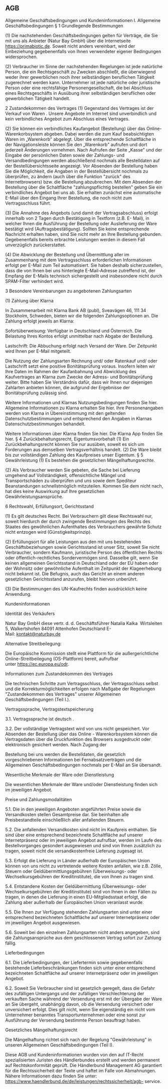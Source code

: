 ## AGB

Allgemeine Geschäftsbedingungen und Kundeninformationen I. Allgemeine Geschäftsbedingungen
§ 1 Grundlegende Bestimmungen

(1) Die nachstehenden Geschäftsbedingungen gelten für Verträge, die Sie mit uns als Anbieter (Natur Bay GmbH) über die Internetseite https://primabiotic.de. Soweit nicht anders vereinbart, wird der Einbeziehung gegebenenfalls von Ihnen verwendeter eigener Bedingungen widersprochen.

(2) Verbraucher im Sinne der nachstehenden Regelungen ist jede natürliche Person, die ein Rechtsgeschäft zu Zwecken abschließt, die überwiegend weder ihrer gewerblichen noch ihrer selbständigen beruflichen Tätigkeit zugerechnet werden kann. Unternehmer ist jede natürliche oder juristische Person oder eine rechtsfähige Personengesellschaft, die bei Abschluss eines Rechtsgeschäfts in Ausübung ihrer selbständigen beruflichen oder gewerblichen Tätigkeit handelt.

2 Zustandekommen des Vertrages
(1) Gegenstand des Vertrages ist der Verkauf von Waren .
Unsere Angebote im Internet sind unverbindlich und kein verbindliches Angebot zum Abschluss eines Vertrages.

(2) Sie können ein verbindliches Kaufangebot (Bestellung) über das Online-Warenkorbsystem abgeben.
Dabei werden die zum Kauf beabsichtigten Waren im „Warenkorb" abgelegt. Über die entsprechende Schaltfläche in der Navigationsleiste können Sie den „Warenkorb" aufrufen und dort jederzeit Änderungen vornehmen. Nach Aufrufen der Seite „Kasse" und der Eingabe der persönlichen Daten sowie der Zahlungs- und Versandbedingungen werden abschließend nochmals alle Bestelldaten auf der Bestellübersichtsseite angezeigt.
Vor Absenden der Bestellung haben Sie die Möglichkeit, die Angaben in der Bestellübersicht nochmals zu überprüfen, zu ändern (auch über die Funktion "zurück" des Internetbrowsers) bzw. die Bestellung abzubrechen.
Mit dem Absenden der Bestellung über die Schaltfläche "zahlungspflichtig bestellen" geben Sie ein verbindliches Angebot bei uns ab.
Sie erhalten zunächst eine automatische E-Mail über den Eingang Ihrer Bestellung, die noch nicht zum Vertragsschluss führt.

(3) Die Annahme des Angebots (und damit der Vertragsabschluss) erfolgt innerhalb von 2 Tagen durch Bestätigung in Textform (z.B. E- Mail), in welcher Ihnen die Ausführung der Bestellung oder Auslieferung der Ware bestätigt wird (Auftragsbestätigung).
Sollten Sie keine entsprechende Nachricht erhalten haben, sind Sie nicht mehr an Ihre Bestellung gebunden. Gegebenenfalls bereits erbrachte Leistungen werden in diesem Fall unverzüglich zurückerstattet.

(4) Die Abwicklung der Bestellung und Übermittlung aller im Zusammenhang mit dem Vertragsschluss erforderlichen Informationen erfolgt per E-Mail zum Teil automatisiert. Sie haben deshalb sicherzustellen, dass die von Ihnen bei uns hinterlegte E-Mail-Adresse zutreffend ist, der Empfang der E-Mails technisch sichergestellt und insbesondere nicht durch SPAM-Filter verhindert wird.

3 Besondere Vereinbarungen zu angebotenen Zahlungsarten

(1) Zahlung über Klarna

In Zusammenarbeit mit Klarna Bank AB (publ), Sveavägen 46, 111 34 Stockholm, Schweden, bieten wir die folgenden Zahlungsoptionen an. Die Zahlung erfolgt jeweils an Klarna:

Sofortüberweisung: Verfügbar in Deutschland und Österreich. Die Belastung Ihres Kontos erfolgt unmittelbar nach Abgabe der Bestellung.

Lastschrift: Die Abbuchung erfolgt nach Versand der Ware. Der Zeitpunkt wird Ihnen per E-Mail mitgeteilt.

Die Nutzung der Zahlungsarten Rechnung und/ oder Ratenkauf und/ oder Lastschrift setzt eine positive Bonitätsprüfung voraus. Insofern leiten wir Ihre Daten im Rahmen der Kaufanbahnung und Abwicklung des Kaufvertrages an Klarna zum Zwecke der Adress- und Bonitätsprüfung weiter. Bitte haben Sie Verständnis dafür, dass wir Ihnen nur diejenigen Zahlarten anbieten können, die aufgrund der Ergebnisse der Bonitätsprüfung zulässig sind.

Weitere Informationen und Klarnas Nutzungsbedingungen finden Sie hier. Allgemeine Informationen zu Klarna erhalten Sie hier. Ihre Personenangaben werden von Klarna in Übereinstimmung mit den geltenden Datenschutzbestimmungen und entsprechend den Angaben in Klarnas Datenschutzbestimmungen behandelt.

Weitere Informationen über Klarna finden Sie hier. Die Klarna App finden Sie hier.
§ 4 Zurückbehaltungsrecht, Eigentumsvorbehalt
(1) Ein Zurückbehaltungsrecht können Sie nur ausüben, soweit es sich um Forderungen aus demselben Vertragsverhältnis handelt. (2) Die Ware bleibt bis zur vollständigen Zahlung des Kaufpreises unser Eigentum.
§ 5 Gewährleistung
(1) Es bestehen die gesetzlichen Mängelhaftungsrechte.

(2) Als Verbraucher werden Sie gebeten, die Sache bei Lieferung umgehend auf Vollständigkeit, offensichtliche Mängel und Transportschäden zu überprüfen und uns sowie dem Spediteur Beanstandungen schnellstmöglich mitzuteilen. Kommen Sie dem nicht nach, hat dies keine Auswirkung auf Ihre gesetzlichen Gewährleistungsansprüche.

6 Rechtswahl, Erfüllungsort, Gerichtsstand

(1) Es gilt deutsches Recht. Bei Verbrauchern gilt diese Rechtswahl nur, soweit hierdurch der durch zwingende Bestimmungen des Rechts des Staates des gewöhnlichen Aufenthaltes des Verbrauchers gewährte Schutz nicht entzogen wird (Günstigkeitsprinzip).

(2) Erfüllungsort für alle Leistungen aus den mit uns bestehenden Geschäftsbeziehungen sowie Gerichtsstand ist unser Sitz, soweit Sie nicht Verbraucher, sondern Kaufmann, juristische Person des öffentlichen Rechts oder öffentlich-rechtliches Sondervermögen
sind. Dasselbe gilt, wenn Sie keinen allgemeinen Gerichtsstand in Deutschland oder der EU haben oder der Wohnsitz oder gewöhnliche Aufenthalt im Zeitpunkt der Klageerhebung nicht bekannt ist. Die Befugnis, auch das Gericht an einem anderen gesetzlichen Gerichtsstand anzurufen, bleibt hiervon unberührt.

(3) Die Bestimmungen des UN-Kaufrechts finden ausdrücklich keine Anwendung.

Kundeninformationen

Identität des Verkäufers

Natur Bay GmbH
diese vertr. d. d. Geschäftsführer Natalia Kalka 
Wirtsleiten 5, Walkertshofen
84091 Attenhofen
Deutschland
E-Mail: kontakt@naturbay.de

Alternative Streitbeilegung:

Die Europäische Kommission stellt eine Plattform für die außergerichtliche Online-Streitbeilegung (OS-Plattform) bereit, aufrufbar unter https://ec.europa.eu/odr.

Informationen zum Zustandekommen des Vertrages

Die technischen Schritte zum Vertragsschluss, der Vertragsschluss selbst und die Korrekturmöglichkeiten erfolgen nach Maßgabe der Regelungen "Zustandekommen des Vertrages" unserer Allgemeinen Geschäftsbedingungen (Teil I.).

Vertragssprache, Vertragstextspeicherung

3.1. Vertragssprache ist deutsch .

3.2. Der vollständige Vertragstext wird von uns nicht gespeichert. Vor Absenden der Bestellung über das Online - Warenkorbsystem können die Vertragsdaten über die Druckfunktion des Browsers ausgedruckt oder elektronisch gesichert werden. Nach Zugang der

Bestellung bei uns werden die Bestelldaten, die gesetzlich vorgeschriebenen Informationen bei Fernabsatzverträgen und die Allgemeinen Geschäftsbedingungen nochmals per E-Mail an Sie übersandt.

Wesentliche Merkmale der Ware oder Dienstleistung

Die wesentlichen Merkmale der Ware und/oder Dienstleistung finden sich im jeweiligen Angebot.

Preise und Zahlungsmodalitäten

5.1. Die in den jeweiligen Angeboten angeführten Preise sowie die Versandkosten stellen Gesamtpreise dar. Sie beinhalten alle Preisbestandteile einschließlich aller anfallenden Steuern.

5.2. Die anfallenden Versandkosten sind nicht im Kaufpreis enthalten. Sie sind über eine entsprechend bezeichnete Schaltfläche auf unserer Internetpräsenz oder im jeweiligen Angebot aufrufbar, werden im Laufe des Bestellvorganges gesondert ausgewiesen und sind von Ihnen zusätzlich zu tragen, soweit nicht die versandkostenfreie Lieferung zugesagt ist.

5.3. Erfolgt die Lieferung in Länder außerhalb der Europäischen Union können von uns nicht zu vertretende weitere Kosten anfallen, wie z.B. Zölle, Steuern oder Geldübermittlungsgebühren (Überweisungs- oder Wechselkursgebühren der Kreditinstitute), die von Ihnen zu tragen sind.

5.4. Entstandene Kosten der Geldübermittlung (Überweisungs- oder Wechselkursgebühren der Kreditinstitute) sind von Ihnen in den Fällen zu tragen, in denen die Lieferung in einen EU-Mitgliedsstaat erfolgt, die Zahlung aber außerhalb der Europäischen Union veranlasst wurde.

5.5. Die Ihnen zur Verfügung stehenden Zahlungsarten sind unter einer entsprechend bezeichneten Schaltfläche auf unserer Internetpräsenz oder im jeweiligen Angebot ausgewiesen.

5.6. Soweit bei den einzelnen Zahlungsarten nicht anders angegeben, sind die Zahlungsansprüche aus dem geschlossenen Vertrag sofort zur Zahlung fällig.

Lieferbedingungen

6.1. Die Lieferbedingungen, der Liefertermin sowie gegebenenfalls bestehende Lieferbeschränkungen finden sich unter einer entsprechend bezeichneten Schaltfläche auf unserer Internetpräsenz oder im jeweiligen Angebot.

6.2. Soweit Sie Verbraucher sind ist gesetzlich geregelt, dass die Gefahr des zufälligen Untergangs und der zufälligen Verschlechterung der verkauften Sache während der Versendung erst mit der Übergabe der Ware an Sie übergeht, unabhängig davon, ob die Versendung versichert oder unversichert erfolgt. Dies gilt nicht, wenn Sie eigenständig ein nicht vom Unternehmer benanntes Transportunternehmen oder eine sonst zur Ausführung der Versendung bestimmte Person beauftragt haben.

Gesetzliches Mängelhaftungsrecht

Die Mängelhaftung richtet sich nach der Regelung "Gewährleistung" in unseren Allgemeinen Geschäftsbedingungen (Teil I).

Diese AGB und Kundeninformationen wurden von den auf IT-Recht spezialisierten Juristen des Händlerbundes erstellt und werden permanent auf Rechtskonformität geprüft. Die Händlerbund Management AG garantiert für die Rechtssicherheit der Texte und haftet im Falle von Abmahnungen. Nähere Informationen dazu finden Sie unter: https://www.haendlerbund.de/de/leistungen/rechtssicherheit/agb- service.